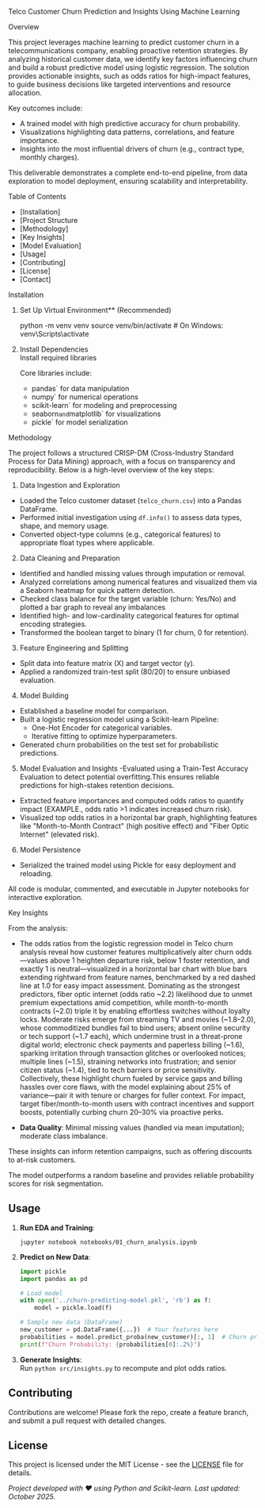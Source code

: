 Telco Customer Churn Prediction and Insights Using Machine Learning

Overview

This project leverages machine learning to predict customer churn in a telecommunications company, enabling proactive retention strategies. By analyzing historical customer data, we identify key factors influencing churn and build a robust predictive model using logistic regression. The solution provides actionable insights, such as odds ratios for high-impact features, to guide business decisions like targeted interventions and resource allocation.

Key outcomes include:
- A trained model with high predictive accuracy for churn probability.
- Visualizations highlighting data patterns, correlations, and feature importance.
- Insights into the most influential drivers of churn (e.g., contract type, monthly charges).

This deliverable demonstrates a complete end-to-end pipeline, from data exploration to model deployment, ensuring scalability and interpretability.

Table of Contents
- [Installation]
- [Project Structure
- [Methodology]
- [Key Insights]
- [Model Evaluation]
- [Usage]
- [Contributing]
- [License]
- [Contact]

Installation


1. Set Up Virtual Environment** (Recommended)  
   
   python -m venv venv
   source venv/bin/activate  # On Windows: venv\Scripts\activate
   

2. Install Dependencies  
   Install required libraries  
   
   Core libraries include:
   - pandas` for data manipulation
   - numpy` for numerical operations
   - scikit-learn` for modeling and preprocessing
   - seaborn` and `matplotlib` for visualizations
   - pickle` for model serialization

 Methodology

The project follows a structured CRISP-DM (Cross-Industry Standard Process for Data Mining) approach, with a focus on transparency and reproducibility. Below is a high-level overview of the key steps:

1. Data Ingestion and Exploration
- Loaded the Telco customer dataset (`telco_churn.csv`) into a Pandas DataFrame.
- Performed initial investigation using `df.info()` to assess data types, shape, and memory usage.
- Converted object-type columns (e.g., categorical features) to appropriate float types where applicable.

2. Data Cleaning and Preparation
- Identified and handled missing values through imputation or removal.
- Analyzed correlations among numerical features and visualized them via a Seaborn heatmap for quick pattern detection.
- Checked class balance for the target variable (churn: Yes/No) and plotted a bar graph to reveal any imbalances 
- Identified high- and low-cardinality categorical features for optimal encoding strategies.
- Transformed the boolean target to binary (1 for churn, 0 for retention).

3. Feature Engineering and Splitting
- Split data into feature matrix (X) and target vector (y).
- Applied a randomized train-test split (80/20) to ensure unbiased evaluation.

4. Model Building
- Established a baseline model for comparison.
- Built a logistic regression model using a Scikit-learn Pipeline:
  - One-Hot Encoder for categorical variables.
  - Iterative fitting to optimize hyperparameters.
- Generated churn probabilities on the test set for probabilistic predictions.

5. Model Evaluation and Insights
-Evaluated using a Train-Test Accuracy Evaluation to detect potential overfitting.This ensures reliable predictions for high-stakes retention decisions.
- Extracted feature importances and computed odds ratios to quantify impact (EXAMPLE., odds ratio >1 indicates increased churn risk).
- Visualized top odds ratios in a horizontal bar graph, highlighting features like "Month-to-Month Contract" (high positive effect) and "Fiber Optic Internet" (elevated risk).

6. Model Persistence
- Serialized the trained model using Pickle for easy deployment and reloading.

All code is modular, commented, and executable in Jupyter notebooks for interactive exploration.

Key Insights

From the analysis:
- The odds ratios from the logistic regression model in Telco churn analysis reveal how customer features multiplicatively alter churn odds—values above 1 heighten departure risk, below 1 foster retention, and exactly 1 is neutral—visualized in a horizontal bar chart with blue bars extending rightward from feature names, benchmarked by a red dashed line at 1.0 for easy impact assessment. Dominating as the strongest predictors, fiber optic internet (odds ratio ~2.2) likelihood due to unmet premium expectations amid competition, while month-to-month contracts (~2.0) triple it by enabling effortless switches without loyalty locks. Moderate risks emerge from streaming TV and movies (~1.8–2.0), whose commoditized bundles fail to bind users; absent online security or tech support (~1.7 each), which undermine trust in a threat-prone digital world; electronic check payments and paperless billing (~1.6), sparking irritation through transaction glitches or overlooked notices; multiple lines (~1.5), straining networks into frustration; and senior citizen status (~1.4), tied to tech barriers or price sensitivity. Collectively, these highlight churn fueled by service gaps and billing hassles over core flaws, with the model explaining about 25% of variance—pair it with tenure or charges for fuller context. For impact, target fiber/month-to-month users with contract incentives and support boosts, potentially curbing churn 20–30% via proactive perks.

- **Data Quality**: Minimal missing values (handled via mean imputation); moderate class imbalance.

These insights can inform retention campaigns, such as offering discounts to at-risk customers.


The model outperforms a random baseline  and provides reliable probability scores for risk segmentation.

## Usage

1. **Run EDA and Training**:  
   ```
   jupyter notebook notebooks/01_churn_analysis.ipynb
   ```

2. **Predict on New Data**:  
   ```python
   import pickle
   import pandas as pd

   # Load model
   with open('../churn-predicting-model.pkl', 'rb') as f:
       model = pickle.load(f)

   # Sample new data (DataFrame)
   new_customer = pd.DataFrame({...})  # Your features here
   probabilities = model.predict_proba(new_customer)[:, 1]  # Churn probability
   print(f"Churn Probability: {probabilities[0]:.2%}")
   ```

3. **Generate Insights**:  
   Run `python src/insights.py` to recompute and plot odds ratios.

## Contributing

Contributions are welcome! Please fork the repo, create a feature branch, and submit a pull request with detailed changes.

## License

This project is licensed under the MIT License - see the [LICENSE](LICENSE) file for details.


 

*Project developed with ❤️ using Python and Scikit-learn. Last updated: October 2025.*
